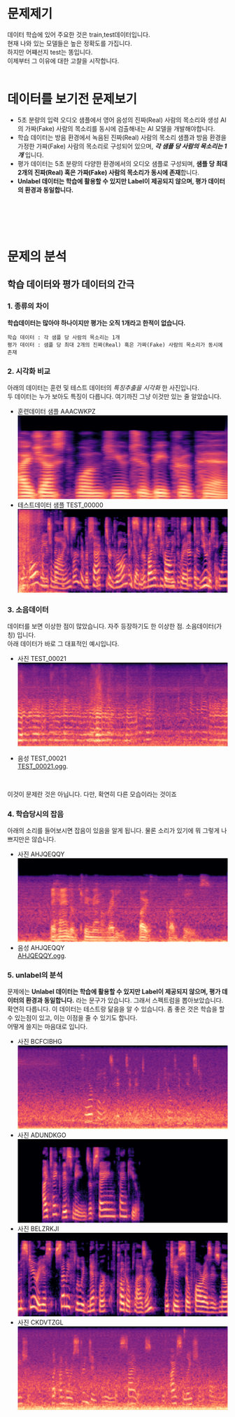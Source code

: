 <br>
<br>

# 문제제기
데이터 학습에 있어 주요한 것은 train,test데이터입니다.<br>
현재 나와 있는 모델들은 높은 정확도를 가집니다.<br>
하지만 어쨰선지 test는 똥입니다.<br>
이제부터 그 이유에 대한 고찰을 시작합니다.
<br>
<br>

# 데이터를 보기전 문제보기

- 5초 분량의 입력 오디오 샘플에서 영어 음성의 진짜(Real) 사람의 목소리와 생성 AI의 가짜(Fake) 사람의 목소리를 동시에 검출해내는 AI 모델을 개발해야합니다.
- 학습 데이터는 방음 환경에서 녹음된 진짜(Real) 사람의 목소리 샘플과 방음 환경을 가정한 가짜(Fake) 사람의 목소리로 구성되어 있으며, ***각 샘플 당 사람의 목소리는 1개*** 입니다.
- 평가 데이터는 5초 분량의 다양한 환경에서의 오디오 샘플로 구성되며, **샘플 당 최대 2개의 진짜(Real) 혹은 가짜(Fake) 사람의 목소리가 동시에 존재**합니다.
- **Unlabel 데이터는 학습에 활용할 수 있지만 Label이 제공되지 않으며, 평가 데이터의 환경과 동일합니다.**
<br>
<br>
<br>
<br>

# 문제의 분석
## 학습 데이터와 평가 데이터의 간극

### 1. 종류의 차이
**학습데이터는 많아야 하나이지만 평가는 오직 1개라고 한적이 없습니다.**

```
학습 데이터 : 각 샘플 당 사람의 목소리는 1개
평가 데이터 : 샘플 당 최대 2개의 진짜(Real) 혹은 가짜(Fake) 사람의 목소리가 동시에 존재
```


### 2. 시각화 비교
아래의 데이터는 훈련 및 테스트 데이터의 *특징추출을 시각화* 한 사진입니다.<br>
두 데이터는 누가 보아도 특징이 다릅니다. 여기까진 그냥 이것만 있는 줄 알았습니다.
- 훈련데이터 샘플 AAACWKPZ<br>
![alt text](AAACWKPZ.png)
- 테스트데이터 샘플 TEST_00000<br>
![alt text](TEST_00000.png)

### 3. 소음데이터
데이터를 보면 이상한 점이 많았습니다. 자주 등장하기도 한 이상한 점. 소음데이터(가칭) 입니다.<br>
아래 데이터가 바로 그 대표적인 예시입니다.
- 사진 TEST_00021<br>
![alt text](TEST_00021-1.png)

- 음성 TEST_00021<br>
[TEST_00021.ogg](TEST_00021.ogg).
<br>

이것이 문제란 것은 아닙니다. 다만, 확연히 다른 모습이라는 것이죠
### 4. 학습당시의 잡음
아래의 소리를 들어보시면 잡음이 있음을 알게 됩니다. 물론 소리가 있기에 뭐 그렇게 나쁘지만은 않습니다.
- 사진 AHJQEQQY<br>
![alt text](AHJQEQQY.png)
- 음성 AHJQEQQY<br>
[AHJQEQQY.ogg](AHJQEQQY.oggg).

### 5. unlabel의 분석
문제에는 **Unlabel 데이터는 학습에 활용할 수 있지만 Label이 제공되지 않으며, 평가 데이터의 환경과 동일합니다.** 라는 문구가 있습니다.
그래서 스펙트럼을 뽑아보았습니다.
<br>
확연히 다릅니다. 이 데이터는 테스트랑 닮음을 알 수 있습니다. 좀 좋은 것은 학습을 할 수 있는점이 있고, 이는 이점을 줄 수 있기도 합니다.
<br>
어떻게 쓸지는 마음대로 입니다.
- 사진 BCFCIBHG<br>
![alt text](BCFCIBHG.png)
- 사진 ADUNDKGO<br>
![alt text](ADUNDKGO.png)
- 사진 BELZRKJI<br>
![alt text](BELZRKJI.png)
- 사진 CKDVTZGL<br>
![alt text](CKDVTZGL.png)